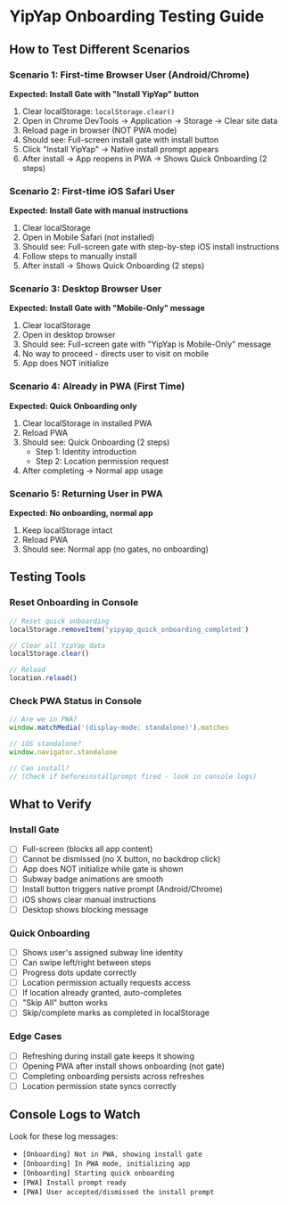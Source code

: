 # YipYap Onboarding Testing Guide

## How to Test Different Scenarios

### Scenario 1: First-time Browser User (Android/Chrome)
**Expected: Install Gate with "Install YipYap" button**

1. Clear localStorage: `localStorage.clear()`
2. Open in Chrome DevTools → Application → Storage → Clear site data
3. Reload page in browser (NOT PWA mode)
4. Should see: Full-screen install gate with install button
5. Click "Install YipYap" → Native install prompt appears
6. After install → App reopens in PWA → Shows Quick Onboarding (2 steps)

### Scenario 2: First-time iOS Safari User
**Expected: Install Gate with manual instructions**

1. Clear localStorage
2. Open in Mobile Safari (not installed)
3. Should see: Full-screen gate with step-by-step iOS install instructions
4. Follow steps to manually install
5. After install → Shows Quick Onboarding (2 steps)

### Scenario 3: Desktop Browser User
**Expected: Install Gate with "Mobile-Only" message**

1. Clear localStorage
2. Open in desktop browser
3. Should see: Full-screen gate with "YipYap is Mobile-Only" message
4. No way to proceed - directs user to visit on mobile
5. App does NOT initialize

### Scenario 4: Already in PWA (First Time)
**Expected: Quick Onboarding only**

1. Clear localStorage in installed PWA
2. Reload PWA
3. Should see: Quick Onboarding (2 steps)
   - Step 1: Identity introduction
   - Step 2: Location permission request
4. After completing → Normal app usage

### Scenario 5: Returning User in PWA
**Expected: No onboarding, normal app**

1. Keep localStorage intact
2. Reload PWA
3. Should see: Normal app (no gates, no onboarding)

## Testing Tools

### Reset Onboarding in Console
```javascript
// Reset quick onboarding
localStorage.removeItem('yipyap_quick_onboarding_completed')

// Clear all YipYap data
localStorage.clear()

// Reload
location.reload()
```

### Check PWA Status in Console
```javascript
// Are we in PWA?
window.matchMedia('(display-mode: standalone)').matches

// iOS standalone?
window.navigator.standalone

// Can install?
// (Check if beforeinstallprompt fired - look in console logs)
```

## What to Verify

### Install Gate
- [ ] Full-screen (blocks all app content)
- [ ] Cannot be dismissed (no X button, no backdrop click)
- [ ] App does NOT initialize while gate is shown
- [ ] Subway badge animations are smooth
- [ ] Install button triggers native prompt (Android/Chrome)
- [ ] iOS shows clear manual instructions
- [ ] Desktop shows blocking message

### Quick Onboarding
- [ ] Shows user's assigned subway line identity
- [ ] Can swipe left/right between steps
- [ ] Progress dots update correctly
- [ ] Location permission actually requests access
- [ ] If location already granted, auto-completes
- [ ] "Skip All" button works
- [ ] Skip/complete marks as completed in localStorage

### Edge Cases
- [ ] Refreshing during install gate keeps it showing
- [ ] Opening PWA after install shows onboarding (not gate)
- [ ] Completing onboarding persists across refreshes
- [ ] Location permission state syncs correctly

## Console Logs to Watch

Look for these log messages:
- `[Onboarding] Not in PWA, showing install gate`
- `[Onboarding] In PWA mode, initializing app`
- `[Onboarding] Starting quick onboarding`
- `[PWA] Install prompt ready`
- `[PWA] User accepted/dismissed the install prompt`
